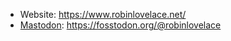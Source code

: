 - Website: https://www.robinlovelace.net/
- <a rel="me" href="https://fosstodon.org/@robinlovelace">Mastodon</a>: https://fosstodon.org/@robinlovelace

